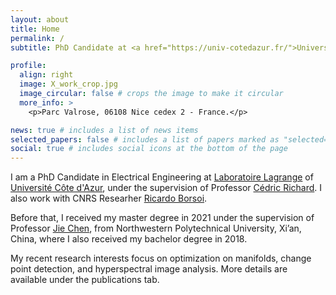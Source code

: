 ```yaml
---
layout: about
title: Home
permalink: /
subtitle: PhD Candidate at <a href="https://univ-cotedazur.fr/">Université Côte d'Azur</a>

profile:
  align: right
  image: X_work_crop.jpg
  image_circular: false # crops the image to make it circular
  more_info: >
    <p>Parc Valrose, 06108 Nice cedex 2 - France.</p>

news: true # includes a list of news items
selected_papers: false # includes a list of papers marked as "selected={true}"
social: true # includes social icons at the bottom of the page
---
```


I am a PhD Candidate in Electrical Engineering at <a href="https://lagrange.oca.eu/fr/accueil-lagrange/">Laboratoire Lagrange</a> of <a href="https://univ-cotedazur.fr/">Université Côte d'Azur</a>, under the supervision of Professor <a href="https://www.cedric-richard.fr/">Cédric Richard</a>. I also work with CNRS Researher <a href="https://ricardoborsoi.github.io/">Ricardo Borsoi</a>.

Before that, I received my master degree in 2021 under the supervision of Professor <a href="https://www.jie-chen.com/">Jie Chen</a>, from Northwestern Polytechnical University, Xi’an, China, where I also received my bachelor degree in 2018.

My recent research interests focus on optimization on manifolds, change point detection, and hyperspectral image analysis. More details are available under the publications tab.
